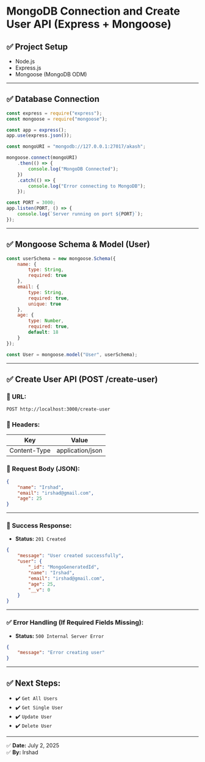 
# MongoDB Connection and Create User API (Express + Mongoose)

## ✅ Project Setup

- Node.js
- Express.js
- Mongoose (MongoDB ODM)

---

## ✅ Database Connection

```js
const express = require("express");
const mongoose = require("mongoose");

const app = express();
app.use(express.json());

const mongoURI = "mongodb://127.0.0.1:27017/akash";

mongoose.connect(mongoURI)
    .then(() => {
        console.log("MongoDB Connected");
    })
    .catch(() => {
        console.log("Error connecting to MongoDB");
    });

const PORT = 3000;
app.listen(PORT, () => {
    console.log(`Server running on port ${PORT}`);
});
```

---

## ✅ Mongoose Schema & Model (User)

```js
const userSchema = new mongoose.Schema({
    name: {
        type: String,
        required: true
    },
    email: {
        type: String,
        required: true,
        unique: true
    },
    age: {
        type: Number,
        required: true,
        default: 18
    }
});

const User = mongoose.model("User", userSchema);
```

---

## ✅ Create User API (POST /create-user)

### 📍 URL:

```
POST http://localhost:3000/create-user
```

### 📍 Headers:

| Key | Value |
|---|---|
| Content-Type | application/json |

### 📍 Request Body (JSON):

```json
{
    "name": "Irshad",
    "email": "irshad@gmail.com",
    "age": 25
}
```

---

### 📍 Success Response:

- **Status:** `201 Created`

```json
{
    "message": "User created successfully",
    "user": {
        "_id": "MongoGeneratedId",
        "name": "Irshad",
        "email": "irshad@gmail.com",
        "age": 25,
        "__v": 0
    }
}
```

---

### ✅ Error Handling (If Required Fields Missing):

- **Status:** `500 Internal Server Error`

```json
{
    "message": "Error creating user"
}
```

---

## ✅ Next Steps:

- ✔️ `Get All Users`
- ✔️ `Get Single User`
- ✔️ `Update User`
- ✔️ `Delete User`

---

✅ **Date:** July 2, 2025  
✅ **By:** Irshad

